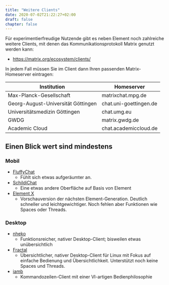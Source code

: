 ```yaml
---
title: "Weitere Clients"
date: 2020-07-02T21:22:27+02:00
draft: false
chapter: false
---
```


Für experimentierfreudige Nutzende gibt es neben Element noch zahlreiche weitere Clients, mit denen das Kommunikationsprotokoll Matrix genutzt werden kann:

- https://matrix.org/ecosystem/clients/

In jedem Fall müssen Sie im Client dann Ihren passenden Matrix-Homeserver eintragen:

| Institution | Homeserver |
|---|---|
| Max-Planck-Gesellschaft | matrixchat.mpg.de |
| Georg-August-Universität Göttingen | chat.uni-goettingen.de |
| Universitätsmedizin Göttingen  | chat.umg.eu |
| GWDG | matrix.gwdg.de |
| Academic Cloud | chat.academiccloud.de |


## Einen Blick wert sind mindestens

### Mobil
- [FluffyChat](https://fluffychat.im/)
    - Fühlt sich etwas aufgeräumter an.
- [SchildiChat](https://schildi.chat/)
    - Eine etwas andere Oberfläche auf Basis von Element
- [Element X](https://element.io/labs/element-x)
    - Vorschauversion der nächsten Element-Generation. Deutlich schneller und leichtgewichtiger. Noch fehlen aber Funktionen wie Spaces oder Threads.

### Desktop
- [nheko](https://nheko-reborn.github.io/)
    - Funktionsreicher, nativer Desktop-Client; bisweilen etwas unübersichtlich
- [Fractal](https://gitlab.gnome.org/World/fractal)
    - Übersichtlicher, nativer Desktop-Client für Linux mit Fokus auf einfache Bedienung und Übersichtlichkeit. Unterstützt noch keine Spaces und Threads.
- [iamb](https://iamb.chat/)
    - Kommandozeilen-Client mit einer VI-artigen Bedienphilosophie
